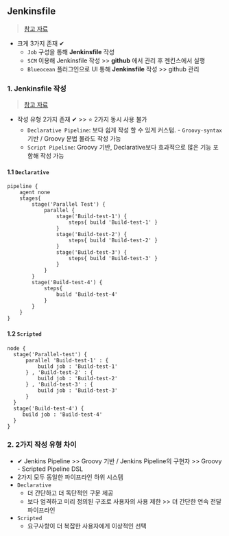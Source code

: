 ## Jenkinsfile
> [참고 자료](https://bob-full.tistory.com/10)
- 크게 3가지 존재 ✔
  - `Job` 구성을 통해 __Jenkinsfile__ 작성
  - `SCM` 이용해 Jenkinsfile 작성 >> __github__ 에서 관리 후 젠킨스에서 실행
  - `Blueocean` 플러그인으로 UI 통해 __Jenkinsfile__ 작성 >> github 관리
### 1. Jenkinsfile 작성 
> [참고 자료](https://www.jenkins.io/doc/book/pipeline/syntax/)
- 작성 유형 2가지 존재 ✔ >> ⭐ 2가지 동시 사용 불가
  - `Declarative Pipeline`: 보다 쉽게 작성 할 수 있게 커스텀. - `Groovy-syntax`기반 / Groovy 문법 몰라도 작성 가능
  - `Script Pipeline`: Groovy 기반, Declarative보다 효과적으로 많은 기능 포함해 작성 가능  

#### 1.1 `Declarative`
```
pipeline {
    agent none
    stages{
        stage('Parallel Test') {
            parallel { 
                stage('Build-test-1') {
                    steps{ build 'Build-test-1' }
                }
                stage('Build-test-2') {
                    steps{ build 'Build-test-2' }
                }
                stage('Build-test-3') {
                    steps{ build 'Build-test-3' }
                }
            }
        }
        stage('Build-test-4') {
            steps{
                build 'Build-test-4'
            }
        }
    }
}
```
#### 1.2 `Scripted`
```
node {
  stage('Parallel-test') {
      parallel 'Build-test-1' : {
          build job : 'Build-test-1'
      } , 'Build-test-2' : {
          build job : 'Build-test-2'
      } , 'Build-test-3' : {
          build job : 'Build-test-3'
      }
  }
  stage('Build-test-4') {
     build job : 'Build-test-4'
  }
}
```

### 2. 2가지 작성 유형 차이
- ✔ Jenkins Pipeline >> Groovy 기반 / Jenkins Pipeline의 구현자 >> Groovy - Scripted Pipeline DSL
- 2가지 모두 동일한 파이프라인 하위 시스템
- `Declarative`
  - 더 간단하고 더 독단적인 구문 제공
  - 보다 엄격하고 미리 정의된 구조로 사용자의 사용 제한 >> 더 간단한 연속 전달 파이프라인
- `Scripted`
  - 요구사항이 더 복잡한 사용자에게 이상적인 선택
